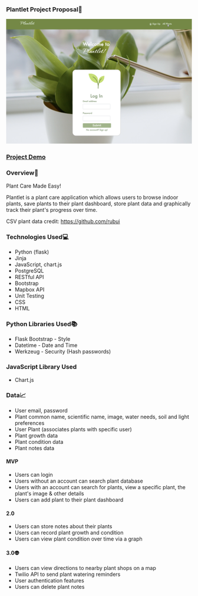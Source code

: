 ### Plantlet Project Proposal🌱

![](static/Plantlet.png)

### [Project Demo](https://youtu.be/xxH5ZIxp2Ag)

### Overview🌿

Plant Care Made Easy!

Plantlet is a plant care application which allows users to browse indoor plants, save plants to their plant dashboard, 
store plant data and graphically track their plant's progress over time. 

CSV plant data credit: https://github.com/rubui


### Technologies Used💻

- Python (flask)
- Jinja
- JavaScript, chart.js
- PostgreSQL
- RESTful API
- Bootstrap
- Mapbox API
- Unit Testing
- CSS
- HTML

### Python Libraries Used📚 

- Flask Bootstrap - Style
- Datetime - Date and Time
- Werkzeug - Security (Hash passwords)

### JavaScript Library Used

- Chart.js


### Data📈

- User email, password
- Plant common name, scientific name, image, water needs, soil and light preferences
- User Plant (associates plants with specific user)
- Plant growth data
- Plant condition data
- Plant notes data


#### MVP
- Users can login
- Users without an account can search plant database
- Users with an account can search for plants, view a specific plant, the plant's image & other details
- Users can add plant to their plant dashboard


#### 2.0 

- Users can store notes about their plants
- Users can record plant growth and condition
- Users can view plant condition over time via a graph


#### 3.0👽

- Users can view directions to nearby plant shops on a map
- Twilio API to send plant watering reminders
- User authentication features 
- Users can delete plant notes
